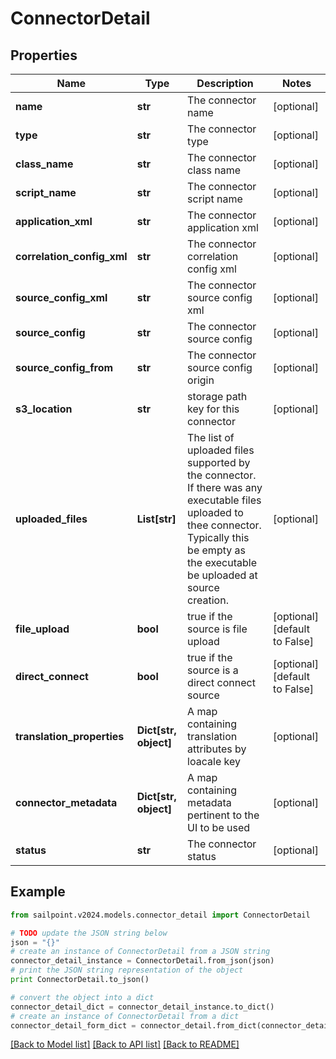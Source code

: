 # ConnectorDetail


## Properties

Name | Type | Description | Notes
------------ | ------------- | ------------- | -------------
**name** | **str** | The connector name | [optional] 
**type** | **str** | The connector type | [optional] 
**class_name** | **str** | The connector class name | [optional] 
**script_name** | **str** | The connector script name | [optional] 
**application_xml** | **str** | The connector application xml | [optional] 
**correlation_config_xml** | **str** | The connector correlation config xml | [optional] 
**source_config_xml** | **str** | The connector source config xml | [optional] 
**source_config** | **str** | The connector source config | [optional] 
**source_config_from** | **str** | The connector source config origin | [optional] 
**s3_location** | **str** | storage path key for this connector | [optional] 
**uploaded_files** | **List[str]** | The list of uploaded files supported by the connector. If there was any executable files uploaded to thee connector. Typically this be empty as the executable be uploaded at source creation. | [optional] 
**file_upload** | **bool** | true if the source is file upload | [optional] [default to False]
**direct_connect** | **bool** | true if the source is a direct connect source | [optional] [default to False]
**translation_properties** | **Dict[str, object]** | A map containing translation attributes by loacale key | [optional] 
**connector_metadata** | **Dict[str, object]** | A map containing metadata pertinent to the UI to be used | [optional] 
**status** | **str** | The connector status | [optional] 

## Example

```python
from sailpoint.v2024.models.connector_detail import ConnectorDetail

# TODO update the JSON string below
json = "{}"
# create an instance of ConnectorDetail from a JSON string
connector_detail_instance = ConnectorDetail.from_json(json)
# print the JSON string representation of the object
print ConnectorDetail.to_json()

# convert the object into a dict
connector_detail_dict = connector_detail_instance.to_dict()
# create an instance of ConnectorDetail from a dict
connector_detail_form_dict = connector_detail.from_dict(connector_detail_dict)
```
[[Back to Model list]](../README.md#documentation-for-models) [[Back to API list]](../README.md#documentation-for-api-endpoints) [[Back to README]](../README.md)


